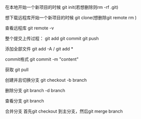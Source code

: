 在本地开始一个新项目的时候  git init(若想删除则rm -rf .git)

想下载远程库开始一个新项目的时候  git clone(想删除git remote rm )

查看远程库  git remote -v  

整个提交上传过程： git add  git commit git push

添加全部文件  git add -A / git add *

commit格式 git commit -m "content"

获取 git pull

创建并且切换分支 git checkout -b branch

删除分支  git branch -d branch

查看分支  git branch

合并分支 首先git checkout 到主分支，然后git merge branch
